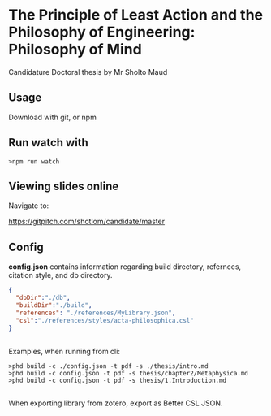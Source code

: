 # The Principle of Least Action and the Philosophy of Engineering: Philosophy of Mind

Candidature Doctoral thesis by Mr Sholto Maud

## Usage

Download with git, or npm

## Run watch with

```
>npm run watch
```

## Viewing slides online

Navigate to:

https://gitpitch.com/shotlom/candidate/master


## Config

**config.json** contains information regarding build directory, refernces, citation style, and db directory.

```json
{
  "dbDir":"./db",
  "buildDir":"./build",
  "references": "./references/MyLibrary.json",
  "csl":"./references/styles/acta-philosophica.csl"
}
```

##

Examples, when running from cli:

```
>phd build -c ./config.json -t pdf -s ./thesis/intro.md
>phd build -c config.json -t pdf -s thesis/chapter2/Metaphysica.md
>phd build -c config.json -t pdf -s thesis/1.Introduction.md
```

##

When exporting library from zotero, export as Better CSL JSON.
